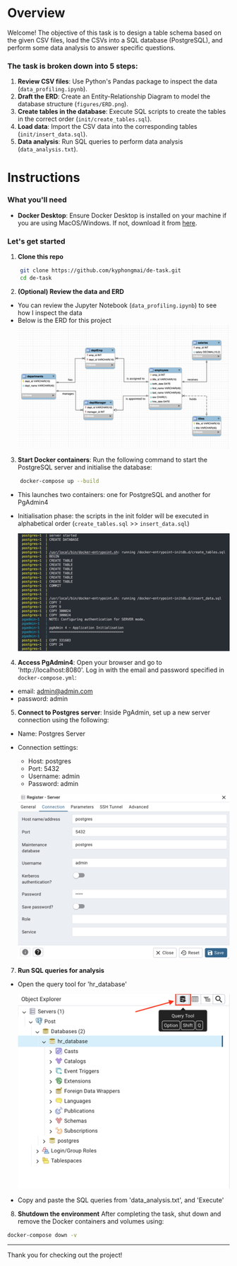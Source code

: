 # Overview
Welcome! The objective of this task is to design a table schema based on the given CSV files, load the CSVs into a SQL database (PostgreSQL), and perform some data analysis to answer specific questions.
    
### The task is broken down into 5 steps:
1. **Review CSV files**: Use Python's Pandas package to inspect the data (`data_profiling.ipynb`).
2. **Draft the ERD**: Create an Entity-Relationship Diagram to model the database structure (`figures/ERD.png`).
3. **Create tables in the database**: Execute SQL scripts to create the tables in the correct order (`init/create_tables.sql`).
4. **Load data**: Import the CSV data into the corresponding tables (`init/insert_data.sql`).
5. **Data analysis**: Run SQL queries to perform data analysis (`data_analysis.txt`).


# Instructions

### What you'll need
- **Docker Desktop**: Ensure Docker Desktop is installed on your machine if you are using MacOS/Windows. If not, download it from [here](https://www.docker.com/products/docker-desktop).

### Let's get started

1. **Clone this repo**
```sh
    git clone https://github.com/kyphongmai/de-task.git
    cd de-task
```
2. **(Optional) Review the data and ERD**
- You can review the Jupyter Notebook (`data_profiling.ipynb`) to see how I inspect the data 
- Below is the ERD for this project
    ![ERD Diagram](./figures/ERD.png)

3. **Start Docker containers**: Run the following command to start the PostgreSQL server and initialise the database:

``` sh
    docker-compose up --build
```

- This launches two containers: one for PostgreSQL and another for PgAdmin4
- Initialisation phase: the scripts in the init folder will be executed in alphabetical order (`create_tables.sql` >> `insert_data.sql`)

    ![init](./figures/init.png)

4. **Access PgAdmin4**: Open your browser and go to 'http://localhost:8080'. Log in with the email and password specified in `docker-compose.yml`:
- email: admin@admin.com
- password: admin

5. **Connect to Postgres server**: Inside PgAdmin, set up a new server connection using the following:
- Name: Postgres Server
- Connection settings:
    + Host: postgres
    + Port: 5432
    + Username: admin
    + Password: admin

    ![connection](./figures/connection.png)
7. **Run SQL queries for analysis**
- Open the query tool for 'hr_database' 

    ![query](./figures/query.png)

- Copy and paste the SQL queries from 'data_analysis.txt', and 'Execute'

8. **Shutdown the environment**
After completing the task, shut down and remove the Docker containers and volumes using:

```sh
docker-compose down -v 
```

---
Thank you for checking out the project!
